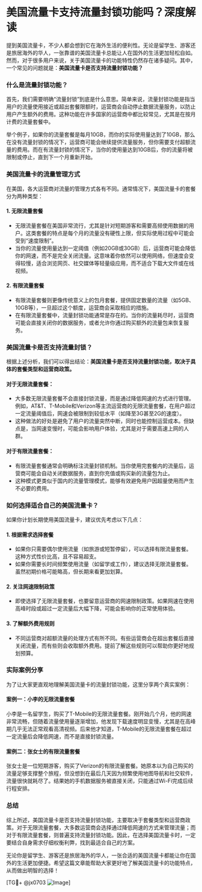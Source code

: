 # 美国流量卡支持流量封锁功能吗？深度解读

提到美国流量卡，不少人都会想到它在海外生活的便利性。无论是留学生、游客还是旅居海外的华人，一张靠谱的美国流量卡总能让人在国外的生活更加轻松自如。然而，对于很多用户来说，关于美国流量卡的功能特性仍然存在诸多疑问。其中，一个常见的问题就是：**美国流量卡是否支持流量封锁功能？**

### 什么是流量封锁功能？

首先，我们需要明确“流量封锁”到底是什么意思。简单来说，流量封锁功能是指当用户的流量使用接近或超出套餐限额时，运营商会自动停止数据流量服务，以防止用户产生额外的费用。这种功能在许多国家的运营商中都比较常见，尤其是在按月计费的流量套餐中。

举个例子，如果你的流量套餐是每月10GB，而你的实际使用量达到了10GB，那么在没有流量封锁的情况下，运营商可能会继续提供流量服务，但你需要支付超额流量的费用。而在有流量封锁的情况下，当你的使用量达到10GB后，你的流量将被限制或停止，直到下一个月重新开始。

### 美国流量卡的流量管理方式

在美国，各大运营商对流量的管理方式各有不同。通常情况下，美国流量卡的套餐分为两种类型：

#### 1. **无限流量套餐**
   - 无限流量套餐在美国非常流行，尤其是针对短期游客和需要高频使用数据的用户。这类套餐的特点是每个月的流量没有硬性上限，但实际使用过程中可能会受到“速度限制”。
   - 当你的流量使用量达到一定阈值（例如20GB或30GB）后，运营商可能会降低你的网速，而不是完全关闭流量。这意味着你依然可以使用网络，但速度会变得较慢，适合浏览网页、社交媒体等轻量级应用，而不适合下载大文件或在线视频。

#### 2. **有限流量套餐**
   - 有限流量套餐则更像传统意义上的包月套餐，提供固定数量的流量（如5GB、10GB等），一旦超过这个额度，运营商会采取相应的措施。
   - 在有限流量套餐中，流量封锁功能通常是存在的。当你的流量耗尽时，运营商可能会直接关闭你的数据服务，或者允许你通过购买额外的流量包来恢复服务。

### 美国流量卡是否支持流量封锁？

根据上述分析，我们可以得出结论：**美国流量卡是否支持流量封锁功能，取决于具体的套餐类型和运营商政策。**

#### 对于无限流量套餐：
   - 大多数无限流量套餐不会直接封锁流量，而是通过降低网速的方式进行管理。例如，AT&T、T-Mobile和Verizon等主流运营商的无限流量套餐，在用户超过一定流量阈值后，网速会被限制到较低水平（如降至3G甚至2G的速度）。
   - 这种做法的好处是避免了用户的流量突然中断，同时也能控制运营成本。但缺点是，当网速变慢时，可能会影响用户体验，尤其是对于需要高速上网的人群。

#### 对于有限流量套餐：
   - 有限流量套餐通常会明确标注流量封锁机制。当你使用完套餐内的流量后，运营商可能会自动关闭数据服务，直到你充值或购买新的流量包为止。
   - 这种模式更类似于国内的流量管理模式，能够有效避免用户因超量使用而产生不必要的费用。

### 如何选择适合自己的美国流量卡？

如果你计划长期使用美国流量卡，建议优先考虑以下几点：

#### 1. 根据需求选择套餐
   - 如果你只需要偶尔使用流量（如旅游或短暂停留），可以选择有限流量套餐。这种方式性价比高，且不容易超支。
   - 如果你需要长时间频繁使用流量（如留学或工作），建议选择无限流量套餐。虽然初期价格可能略高，但长期来看更加划算。

#### 2. 关注网速限制政策
   - 即使选择了无限流量套餐，也要留意运营商的网速限制政策。如果网速在使用高峰时段或超过一定流量后大幅下降，可能会影响你的正常使用体验。

#### 3. 了解额外费用规则
   - 不同运营商对超额流量的处理方式有所不同。有些运营商会在超出套餐后直接关闭流量，而有些则会收取额外费用。提前了解这些规则可以帮助你更好地规划预算。

### 实际案例分享

为了让大家更直观地理解美国流量卡的流量封锁功能，这里分享两个真实案例：

#### 案例一：小李的无限流量套餐
小李是一名留学生，购买了T-Mobile的无限流量套餐。刚开始几个月，他的网速非常流畅，但随着流量使用量逐渐增加，他发现下载速度明显变慢，尤其是在高峰期几乎无法正常观看高清视频。后来他才知道，T-Mobile的无限流量套餐在超过一定流量后会降低网速，而不是直接封锁流量。

#### 案例二：张女士的有限流量套餐
张女士是一位短期游客，购买了Verizon的有限流量套餐。她原本以为自己购买的流量足够支撑整个旅程，但没想到在最后几天因为频繁使用地图导航和社交软件，流量很快就耗尽了。结果她的手机数据服务被直接关闭，只能通过Wi-Fi完成后续行程安排。

### 总结

综上所述，美国流量卡是否支持流量封锁功能，主要取决于套餐类型和运营商政策。对于无限流量套餐，大多数运营商会选择通过降低网速的方式来管理流量；而对于有限流量套餐，则普遍支持流量封锁功能。因此，在选择美国流量卡时，一定要结合自身需求仔细权衡利弊，找到最适合自己的方案。

无论你是留学生、游客还是旅居海外的华人，一张合适的美国流量卡都能让你在国外的生活更加便捷。希望这篇文章能帮助大家更好地了解美国流量卡的功能特点，从而做出明智的选择！

[TG💪+ @jx0703 ![Image](https://github.com/user-attachments/assets/dbca1d08-cadb-493c-b0ec-ad6f7a83f270)]